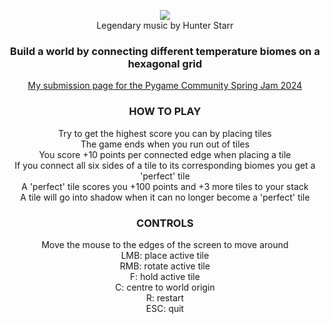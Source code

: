 <p align="center">
  <img src="https://github.com/SebZanardo/Pygame-Community-Spring-Jam-2024/assets/97170564/0e83ac30-4100-4b07-82b8-c109708174d8"/><br>
  Legendary music by Hunter Starr
</p>

<h3 align="center">
Build a world by connecting different temperature biomes on a hexagonal grid
</h3>

<p align="center">
  <a href="https://zen-studios.itch.io/hexagod">My submission page for the Pygame Community Spring Jam 2024</a>
</p>

<h3 align="center">
HOW TO PLAY
</h3>
<p align="center">
Try to get the highest score you can by placing tiles<br>
The game ends when you run out of tiles<br>
You score +10 points per connected edge when placing a tile<br>
If you connect all six sides of a tile to its corresponding biomes you get a 'perfect' tile<br>
A 'perfect' tile scores you +100 points and +3 more tiles to your stack<br>
A tile will go into shadow when it can no longer become a 'perfect' tile<br>
</p>

<h3 align="center">
CONTROLS
</h3>
<p align="center">
Move the mouse to the edges of the screen to move around<br>
LMB: place active tile<br>
RMB: rotate active tile<br>
F: hold active tile<br>
C: centre to world origin<br>
R: restart<br>
ESC: quit<br>
</p>


